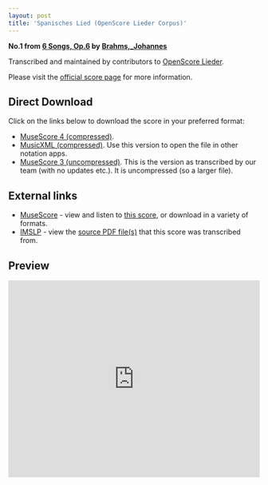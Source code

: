```yaml
---
layout: post
title: 'Spanisches Lied (OpenScore Lieder Corpus)'
---
```


__No.1 from [6 Songs, Op.6](https://fourscoreandmore.org/OpenScore/Brahms%2C_Johannes/6_Songs%2C_Op.6/) by [Brahms,_Johannes](https://fourscoreandmore.org/OpenScore/Brahms%2C_Johannes)__

Transcribed and maintained by contributors to [OpenScore Lieder].

Please visit the [official score page] for more information.

[official score page]: https://musescore.com/openscore-lieder-corpus/scores/5636215
[OpenScore Lieder]: https://musescore.com/openscore-lieder-corpus

## Direct Download

Click on the links below to download the score in your preferred format:
- [MuseScore 4 (compressed)](https://fourscoreandmore.org/OpenScore/Brahms%2C_Johannes/6_Songs%2C_Op.6/1_Spanisches_Lied.mscz).
- [MusicXML (compressed)](https://fourscoreandmore.org/OpenScore/Brahms%2C_Johannes/6_Songs%2C_Op.6/1_Spanisches_Lied.mxl). Use this version to open the file in other notation apps.
- [MuseScore 3 (uncompressed)](https://raw.githubusercontent.com/OpenScore/Lieder/refs/heads/main/scores/Brahms%2C_Johannes/6_Songs%2C_Op.6/1_Spanisches_Lied/lc5636215.mscx). This is the version as transcribed by our team (with no updates etc.). It is uncompressed (so a larger file).

## External links

- [MuseScore] - view and listen to [this score][MuseScore], or download in a variety of formats.
- [IMSLP] - view the [source PDF file(s)][IMSLP] that this score was transcribed from.

[MuseScore]: https://musescore.com/score/5636215
[IMSLP]: https://imslp.org/wiki/Special:ReverseLookup/97689

## Preview

<iframe width="100%" height="394" src="https://musescore.com/openscore-lieder-corpus/scores/5636215/embed" frameborder="0" allowfullscreen allow="autoplay; fullscreen"></iframe>
